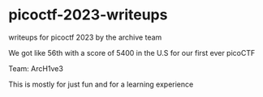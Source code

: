 # picoctf-2023-writeups
writeups for picoctf 2023 by the archive team 

We got like 56th with a score of 5400 in the U.S for our first ever picoCTF

Team: ArcH1ve3

This is mostly for just fun and for a learning experience

